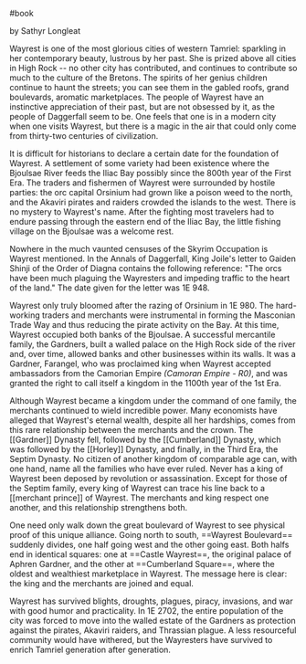 #book

by Sathyr Longleat

Wayrest is one of the most glorious cities of western Tamriel: sparkling in her contemporary beauty, lustrous by her past. She is prized above all cities in High Rock -- no other city has contributed, and continues to contribute so much to the culture of the Bretons. The spirits of her genius children continue to haunt the streets; you can see them in the gabled roofs, grand boulevards, aromatic marketplaces. The people of Wayrest have an instinctive appreciation of their past, but are not obsessed by it, as the people of Daggerfall seem to be. One feels that one is in a modern city when one visits Wayrest, but there is a magic in the air that could only come from thirty-two centuries of civilization.

It is difficult for historians to declare a certain date for the foundation of Wayrest. A settlement of some variety had been existence where the Bjoulsae River feeds the Iliac Bay possibly since the 800th year of the First Era. The traders and fishermen of Wayrest were surrounded by hostile parties: the orc capital Orsinium had grown like a poison weed to the north, and the Akaviri pirates and raiders crowded the islands to the west. There is no mystery to Wayrest's name. After the fighting most travelers had to endure passing through the eastern end of the Iliac Bay, the little fishing village on the Bjoulsae was a welcome rest.

Nowhere in the much vaunted censuses of the Skyrim Occupation is Wayrest mentioned. In the Annals of Daggerfall, King Joile's letter to Gaiden Shinji of the Order of Diagna contains the following reference: "The orcs have been much plaguing the Wayresters and impeding traffic to the heart of the land." The date given for the letter was 1E 948.

Wayrest only truly bloomed after the razing of Orsinium in 1E 980. The hard-working traders and merchants were instrumental in forming the Masconian Trade Way and thus reducing the pirate activity on the Bay. At this time, Wayrest occupied both banks of the Bjoulsae. A successful mercantile family, the Gardners, built a walled palace on the High Rock side of the river and, over time, allowed banks and other businesses within its walls. It was a Gardner, Farangel, who was proclaimed king when Wayrest accepted ambassadors from the Camorian Empire *(Camoran Empire - R0)*, and was granted the right to call itself a kingdom in the 1100th year of the 1st Era.

Although Wayrest became a kingdom under the command of one family, the merchants continued to wield incredible power. Many economists have alleged that Wayrest's eternal wealth, despite all her hardships, comes from this rare relationship between the merchants and the crown. The [[Gardner]] Dynasty fell, followed by the [[Cumberland]] Dynasty, which was followed by the [[Horley]] Dynasty, and finally, in the Third Era, the Septim Dynasty. No citizen of another kingdom of comparable age can, with one hand, name all the families who have ever ruled. Never has a king of Wayrest been deposed by revolution or assassination. Except for those of the Septim family, every king of Wayrest can trace his line back to a [[merchant prince]] of Wayrest. The merchants and king respect one another, and this relationship strengthens both.

One need only walk down the great boulevard of Wayrest to see physical proof of this unique alliance. Going north to south, ==Wayrest Boulevard== suddenly divides, one half going west and the other going east. Both halfs end in identical squares: one at ==Castle Wayrest==, the original palace of Aphren Gardner, and the other at ==Cumberland Square==, where the oldest and wealthiest marketplace in Wayrest. The message here is clear: the king and the merchants are joined and equal.

Wayrest has survived blights, droughts, plagues, piracy, invasions, and war with good humor and practicality. In 1E 2702, the entire population of the city was forced to move into the walled estate of the Gardners as protection against the pirates, Akaviri raiders, and Thrassian plague. A less resourceful community would have withered, but the Wayresters have survived to enrich Tamriel generation after generation.